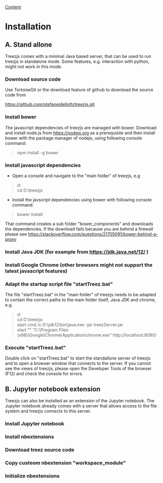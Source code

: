 [Content](../README.md)

# Installation

## A. Stand allone

Treezjs comes with a minimal Java based server, that can be used to run treezjs in standalone mode. 
Some features, e.g. interaction with python, might not work in this mode. 

### Download source code

Use TortoiseGit or the download feature of github to download the source code from

https://github.com/stefaneidelloth/treezjs.git

### Install bower
The javascript dependencies of treezjs are managed with bower. Download and install node.js
from https://nodejs.org as a prerequisite and then install bower with the package manager
of nodejs, using following console command:

>npm install -g bower

### Install javascript dependencies

* Open a console and navigate to the "main folder" of treezjs, e.g

>d:<br>
>cd D:\treezjs

* Install the javscript dependencies using bower with following console command:

>bower install

That command creates a sub folder "bower_components" and downloads the dependencies.
If the download fails because you are behind a firewall please see 
https://stackoverflow.com/questions/21705091/bower-behind-a-proxy

### Install Java JDK (for example from https://jdk.java.net/12/ )

### Install Google Chrome (other browsers might not support the latest javascript features)

### Adapt the startup script file "startTreez.bat"

The file "startTreez.bat" in the "main folder" of treezjs needs to be adapted to contain
the correct paths to the main folder itself, Java JDK and chrome, e.g. 

>d:<br>
>cd D:\treezjs<br>
>start cmd /c D:\jdk12\bin\java.exe -jar treezServer.jar<br>
>start "" "C:\Program Files (x86)\Google\Chrome\Application\chrome.exe" http://localhost:8080/

### Execute "startTreez.bat" 

Double click on "startTreez.bat" to start the standallone server of treezjs and to open a browser
window that connects to the server. If you cannot see the views of treezjs, please open the
Developer Tools of the browser (F12) and check the console for errors. 

## B. Jupyter notebook extension

Treezjs can also be installed as an extension of the Jupyter notebook. The Jupyter notebook already
comes with a server that allows access to the file system and treezjs connects to this server.

### Install Jupyter notebook

### Install nbextensions

### Download treez source code

### Copy custeom nbextension "workspace_module"

### Initialize nbextensions
